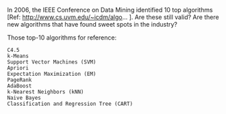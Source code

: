 In 2006, the IEEE Conference on Data Mining identified 10 top algorithms [Ref: http://www.cs.uvm.edu/~icdm/algo... ]. Are these still valid? Are there new algorithms that have found sweet spots in the industry?

Those top-10 algorithms for reference:

    C4.5
    k-Means
    Support Vector Machines (SVM)
    Apriori
    Expectation Maximization (EM)
    PageRank
    AdaBoost
    k-Nearest Neighbors (kNN)
    Naive Bayes
    Classification and Regression Tree (CART)
